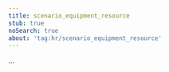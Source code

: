 ```yaml
---
title: scenario_equipment_resource
stub: true
noSearch: true
about: 'tag:hr/scenario_equipment_resource'
---
```

  ...
